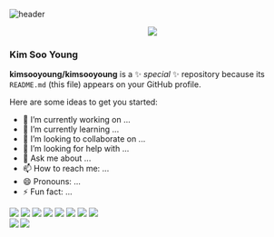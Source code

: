 ![header](https://capsule-render.vercel.app/api?type=waving&color=timeGradient&height=300&section=header&text=Swimming%20Kim&fontSize=90)


<p align="center">
  <img src="https://img.shields.io/badge/ROS-22314E?style=flat-square&logo=ROS&logoColor=white" />
</p>

### Kim Soo Young

**kimsooyoung/kimsooyoung** is a ✨ _special_ ✨ repository because its `README.md` (this file) appears on your GitHub profile.

Here are some ideas to get you started:

- 🔭 I’m currently working on ...
- 🌱 I’m currently learning ...
- 👯 I’m looking to collaborate on ...
- 🤔 I’m looking for help with ...
- 💬 Ask me about ...
- 📫 How to reach me: ...
- 😄 Pronouns: ...
- ⚡ Fun fact: ...


<img src="https://img.shields.io/github/languages/count/beygee/survive" />
<img src="https://img.shields.io/github/languages/top/beygee/survive" />
<img src="https://img.shields.io/github/languages/code-size/beygee/survive" />
<img src="https://img.shields.io/github/repo-size/beygee/survive" />
<img src="https://img.shields.io/github/issues/beygee/survive" />
<img src="https://img.shields.io/github/issues-closed/beygee/survive" />
<img src="https://img.shields.io/github/commit-activity/w/beygee/survive" />
<img src="https://img.shields.io/github/last-commit/beygee/survive" />


<br>
<img align="left" src="https://github-readme-stats.vercel.app/api?username=kimsooyoung&theme=monokai&layout=compact&count_private=true&show_icons=true&hide_border=true"/>
<img align="left" src="https://github-readme-stats.vercel.app/api/top-langs/?username=kimsooyoung&theme=monokai&layout=compact&hide_border=true&card_width=250&langs_count=12"/>
</br>
